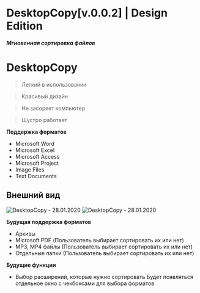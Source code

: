 # DesktopCopy[v.0.0.2] | Design Edition



***Мгновенная сортировка файлов***

# DesktopCopy

> Легкий в использовании

> Красивый дизайн

> Не засоряет компьютер

> Шустро работает


**Поддержка форматов**

- Microsoft Word
- Microsoft Excel
- Microsoft Access
- Microsoft Project
- Image Files		
- Text Documents
## Внешний вид
![DesktopCopy - 28.01.2020](https://github.com/Sereoj/DesktopCopy1/blob/Design/src/img/Main.png?raw=true)
![DesktopCopy - 28.01.2020](https://github.com/Sereoj/DesktopCopy1/blob/Design/src/img/Settings.png?raw=true)

**Будущая поддержка форматов**

- Архивы
- Microsoft PDF		(Пользователь выбирает сортировать их или нет)
- MP3, MP4 файлы 	(Пользователь выбирает сортировать их или нет)
- Отдельные папки 	(Пользователь выбирает сортировать их или нет)

**Будущие функции**

- Выбор расширений, которые нужно сортировать
Будет появляться отдельное окно с чекбоксами для выбора форматов
